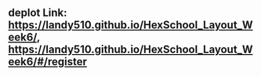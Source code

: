 ## deplot Link: https://landy510.github.io/HexSchool_Layout_Week6/, https://landy510.github.io/HexSchool_Layout_Week6/#/register
